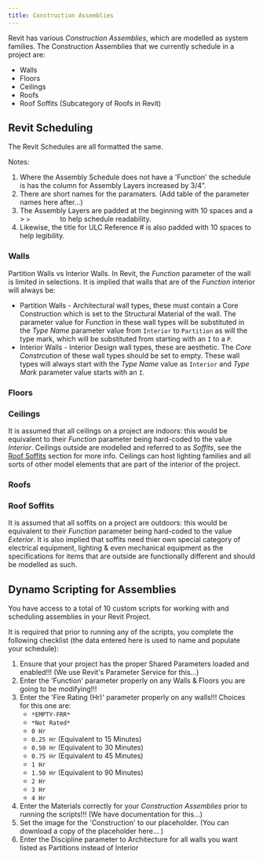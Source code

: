 ```yaml
---
title: Construction Assemblies
---
```


Revit has various *Construction Assemblies*, which are modelled as system families. The Construction Assemblies that we currently schedule in a project are:
- Walls
- Floors
- Ceilings
- Roofs
- Roof Soffits (Subcategory of Roofs in Revit)

## Revit Scheduling
The  Revit Schedules are all formatted the same.

Notes:
1. Where the Assembly Schedule does not have a 'Function' the schedule is has the column for Assembly Layers increased by 3/4".
2. There are short names for the paramaters. (Add table of the parameter names here after...)
3. The Assembly Layers are padded at the beginning with 10 spaces and a > `>        ` to help schedule readability.
4. Likewise, the title for ULC Reference # is also padded with 10 spaces to help legibility.
### Walls
Partition Walls vs Interior Walls. In Revit, the *Function* parameter of the wall is limited in selections. It is implied that walls that are of the *Function* interior will always be:
- Partition Walls - Architectural wall types, these must contain a Core Construction which is set to the Structural Material of the wall. The parameter value for *Function* in these wall types will be substituted in the *Type Name* parameter value from `Interior` to `Partition` as will the type mark, which will be substituted from starting with an `I` to a `P`.
- Interior Walls - Interior Design wall types, these are aesthetic. The *Core Constrcution* of these wall types should be set to empty. These wall types will always start with the *Type Name* value as `Interior` and *Type Mark* parameter value starts with an `I`.

### Floors

### Ceilings
It is assumed that all ceilings on a project are indoors: this would be equivalent to their *Function* parameter being hard-coded to the value *Interior*. Ceilings outside are modelled and referred to as *Soffits*, see the [Roof Soffits](#roof-soffits) section for more info. Ceilings can host lighting families and all sorts of other model elements that are part of the interior of the project.

### Roofs

### Roof Soffits
It is assumed that all soffits on a project are outdoors: this would be equivalent to their *Function* parameter being hard-coded to the value *Exterior*. It is also implied that soffits need thier own special category of electrical equipment, lighting & even mechanical equipment as the specifications for items that are outside are functionally different and should be modelled as such.

## Dynamo Scripting for Assemblies
You have access to a total of 10 custom scripts for working with and scheduling assemblies in your Revit Project.

It is required that prior to running any of the scripts, you complete the following checklist (the data entered here is used to name and populate your schedule):
1. Ensure that your project has the proper Shared Parameters loaded and enabled!!! (We use Revit's Parameter Service for this...)
2. Enter the 'Function' parameter properly on any Walls & Floors you are going to be modifying!!!
3. Enter the 'Fire Rating (Hr)' parameter properly on any walls!!! Choices for this one are:
    - `*EMPTY-FRR*`
    - `*Not Rated*`
    - `0 Hr`
    - `0.25 Hr` (Equivalent to 15 Minutes)
    - `0.50 Hr` (Equivalent to 30 Minutes)
    - `0.75 Hr` (Equivalent to 45 Minutes)
    - `1 Hr`
    - `1.50 Hr` (Equivalent to 90 Minutes)
    - `2 Hr`
    - `3 Hr`
    - `4 Hr`
4. Enter the Materials correctly for your *Construction Assemblies* prior to running the scripts!!! (We have documentation for this...)
5. Set the image for the 'Construction' to our placeholder. (You can download a copy of the placeholder here... )
6. Enter the Discipline parameter to Architecture for all walls you want listed as Partitions instead of Interior